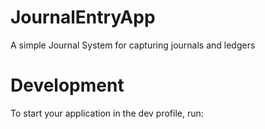 # JournalEntryApp

A simple Journal System for capturing journals and ledgers

# Development

To start your application in the dev profile, run:

